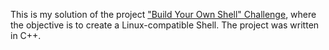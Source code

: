 This is my solution of the project ["Build Your Own Shell" Challenge](https://app.codecrafters.io/courses/shell/overview), where the objective is to create a Linux-compatible Shell. The project was written in C++.